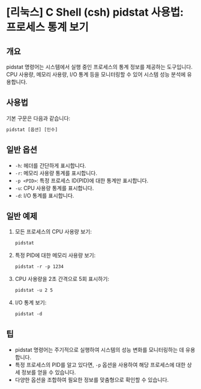 # [리눅스] C Shell (csh) pidstat 사용법: 프로세스 통계 보기

## 개요
pidstat 명령어는 시스템에서 실행 중인 프로세스의 통계 정보를 제공하는 도구입니다. CPU 사용량, 메모리 사용량, I/O 통계 등을 모니터링할 수 있어 시스템 성능 분석에 유용합니다.

## 사용법
기본 구문은 다음과 같습니다:

```csh
pidstat [옵션] [인수]
```

## 일반 옵션
- `-h`: 헤더를 간단하게 표시합니다.
- `-r`: 메모리 사용량 통계를 표시합니다.
- `-p <PID>`: 특정 프로세스 ID(PID)에 대한 통계만 표시합니다.
- `-u`: CPU 사용량 통계를 표시합니다.
- `-d`: I/O 통계를 표시합니다.

## 일반 예제
1. 모든 프로세스의 CPU 사용량 보기:
   ```csh
   pidstat
   ```

2. 특정 PID에 대한 메모리 사용량 보기:
   ```csh
   pidstat -r -p 1234
   ```

3. CPU 사용량을 2초 간격으로 5회 표시하기:
   ```csh
   pidstat -u 2 5
   ```

4. I/O 통계 보기:
   ```csh
   pidstat -d
   ```

## 팁
- pidstat 명령어는 주기적으로 실행하여 시스템의 성능 변화를 모니터링하는 데 유용합니다.
- 특정 프로세스의 PID를 알고 있다면, `-p` 옵션을 사용하여 해당 프로세스에 대한 상세 정보를 얻을 수 있습니다.
- 다양한 옵션을 조합하여 필요한 정보를 맞춤형으로 확인할 수 있습니다.